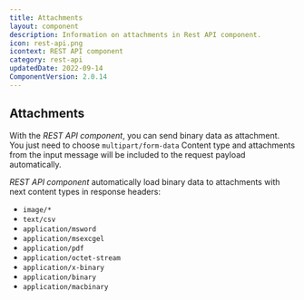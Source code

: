 ```yaml
---
title: Attachments
layout: component
description: Information on attachments in Rest API component.
icon: rest-api.png
icontext: REST API component
category: rest-api
updatedDate: 2022-09-14
ComponentVersion: 2.0.14
---
```


## Attachments

With the *REST API component*, you can send binary data as attachment. You just need to choose
`multipart/form-data` Content type and attachments from the input message will be
included to the request payload automatically.

*REST API component* automatically load binary data to attachments with next content
types in response headers:

*   `image/*`
*   `text/csv`
*   `application/msword`
*   `application/msexcgel`
*   `application/pdf`
*   `application/octet-stream`
*   `application/x-binary`
*   `application/binary`
*   `application/macbinary`
